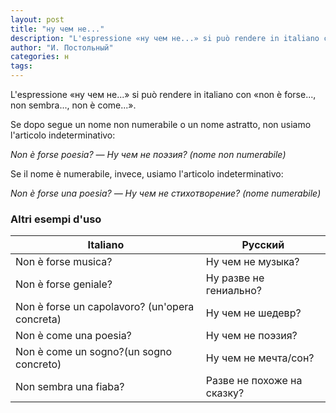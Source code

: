 ```yaml
---
layout: post
title: "ну чем не..."
description: "L'espressione «ну чем не...» si può rendere in italiano con «non è forse..., non sembra..., non è come...»."
author: "И. Постольный"
categories: н
tags:
---
```


L'espressione «ну чем не...» si può rendere in italiano con «non è forse..., non sembra..., non è come...».

Se dopo segue un nome non numerabile o un nome astratto, non usiamo l'articolo indeterminativo:

_Non è forse poesia? — Ну чем не поэзия? (nome non numerabile)_

Se il nome è numerabile, invece, usiamo l'articolo indeterminativo:

_Non è forse una poesia? — Ну чем не стихотворение? (nome numerabile)_

### Altri esempi d'uso

| Italiano | Русский |
|----------|---------|
|Non è forse musica?|Ну чем не музыка?|
|Non è forse geniale?|Ну разве не гениально?|
|Non è forse un capolavoro? (un'opera concreta)|Ну чем не шедевр?|
|Non è come una poesia?|Ну чем не поэзия?|
|Non è come un sogno?(un sogno concreto)|Ну чем не мечта/сон?|
|Non sembra una fiaba?|Разве не похоже на сказку?|